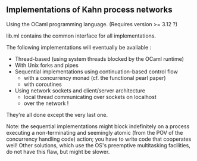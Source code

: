 Implementations of Kahn process networks
----------------------------------------

Using the OCaml programming language. (Requires version >= 3.12 ?)

lib.ml contains the common interface for all implementations.

The following implementations will eventually be available :
* Thread-based (using system threads blocked by the OCaml runtime)
* With Unix forks and pipes
* Sequential implementations using continuation-based control flow
  * with a concurrency monad (cf. the functional pearl paper)
  * with coroutines
* Using network sockets and client/server architecture
  * local thread communicating over sockets on localhost
  * over the network !

They're all done except the very last one.

Note: the sequential implementations might block indefinitely on a process
executing a non-terminating and seemingly atomic (from the POV of the
concurrency handling code) action; you have to write code that cooperates
well! Other solutions, which use the OS's preemptive multitasking facilities,
do not have this flaw, but might be slower.
